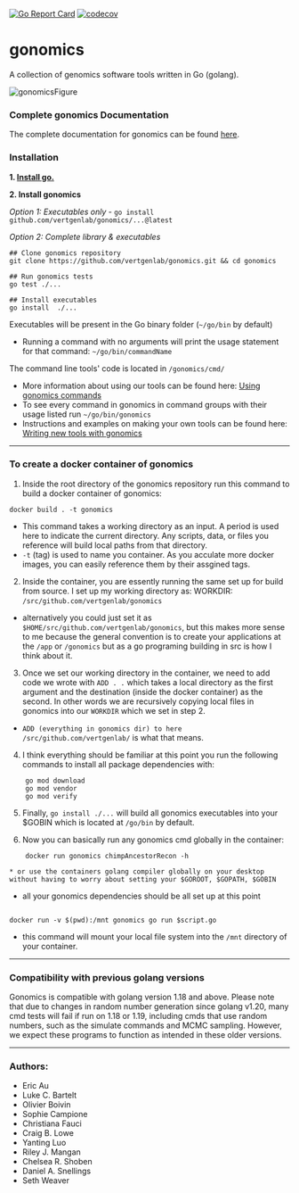 
[![Go Report Card](https://goreportcard.com/badge/github.com/vertgenlab/gonomics)](https://goreportcard.com/report/github.com/vertgenlab/gonomics)
[![codecov](https://codecov.io/gh/vertgenlab/gonomics/branch/main/graph/badge.svg?token=SLasptsu7B)](https://codecov.io/gh/vertgenlab/gonomics)

# gonomics
A collection of genomics software tools written in Go (golang).

![gonomicsFigure](https://github.com/vertgenlab/gonomics/assets/49315918/7475cdf8-c20c-45e3-a0c1-3c2fbf6ef7a7)

### Complete gonomics Documentation
The complete documentation for gonomics can be found [here](https://pkg.go.dev/github.com/vertgenlab/gonomics).

### Installation

**1. [Install go.](https://go.dev/doc/install)**

**2. Install gonomics**

*Option 1: Executables only* - `go install github.com/vertgenlab/gonomics/...@latest`  

*Option 2: Complete library & executables*  
```
## Clone gonomics repository  
git clone https://github.com/vertgenlab/gonomics.git && cd gonomics

## Run gonomics tests
go test ./...

## Install executables
go install  ./...
```

Executables will be present in the Go binary folder (`~/go/bin` by default)
- Running a command with no arguments will print the usage statement for that command: `~/go/bin/commandName`

The command line tools' code is located in `/gonomics/cmd/`

* More information about using our tools can be found here: [Using gonomics commands](https://github.com/vertgenlab/gonomics/wiki/Using-gonomics-commands)
* To see every command in gonomics in command groups with their usage listed run `~/go/bin/gonomics`
* Instructions and examples on making your own tools can be found here: [Writing new tools with gonomics](https://github.com/vertgenlab/gonomics/wiki/Writing-new-tools-with-gonomics)
---

### To create a docker container of gonomics

1. Inside the root directory of the gonomics repository run this command to build a docker container of gonomics:

```
docker build . -t gonomics
```

* This command takes a working directory as an input. A period is used here to indicate the current directory. Any scripts, data, or files you reference will build local paths from that directory.
* `-t` (tag) is used to name you container. As you acculate more docker images, you can easily reference them by their assgined tags.

2. Inside the container, you are essently running the same set up for build from source. I set up my working directory as: WORKDIR: `/src/github.com/vertgenlab/gonomics`

* alternatively you could just set it as `$HOME/src/github.com/vertgenlab/gonomics`, but this makes more sense to me because the general convention is to create your applications at the `/app` or `/gonomics` but as a go programing building in src is how I think about it.

3. Once we set our working directory in the container, we need to add code we wrote with `ADD . .` which takes a local directory as the first argument and the destination (inside the docker container) as the second. In other words we are recursively copying local files in gonomics into our `WORKDIR` which we set in step 2.

* `ADD (everything in gonomics dir) to here /src/github.com/vertgenlab/` is what that means.

4. I think everything should be familiar at this point you run the following commands to install all package dependencies with:

```
    go mod download
    go mod vendor
    go mod verify
```

5. Finally, `go install ./...` will build all gonomics executables into your $GOBIN which is located at `/go/bin` by default.

6. Now you can basically run any gonomics cmd globally in the container:

```
    docker run gonomics chimpAncestorRecon -h
```
    * or use the containers golang compiler globally on your desktop without having to worry about setting your $GOROOT, $GOPATH, $GOBIN

* all your gonomics dependencies should be all set up at this point

```

docker run -v $(pwd):/mnt gonomics go run $script.go

```

* this command will mount your local file system into the `/mnt` directory of your container.

---

### Compatibility with previous golang versions
<p>Gonomics is compatible with golang version 1.18 and above. Please note that due to changes in random number generation since golang v1.20,
many cmd tests will fail if run on 1.18 or 1.19, including cmds that use random numbers, such as the simulate commands and MCMC sampling.
However, we expect these programs to function as intended in these older versions.</p>

---

### Authors:

* Eric Au
* Luke C. Bartelt
* Olivier Boivin
* Sophie Campione
* Christiana Fauci
* Craig B. Lowe
* Yanting Luo
* Riley J. Mangan
* Chelsea R. Shoben
* Daniel A. Snellings
* Seth Weaver
